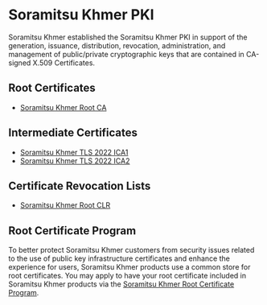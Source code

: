 # Soramitsu Khmer PKI

Soramitsu Khmer established the Soramitsu Khmer PKI in support of the generation, issuance, distribution, revocation, administration, and management of public/private cryptographic keys that are contained in CA-signed X.509 Certificates.

## Root Certificates

- [Soramitsu Khmer Root CA](certificates/SoramitsuKhmerRootCA.crt)

## Intermediate Certificates

- [Soramitsu Khmer TLS 2022 ICA1](certificates/SoramitsuKhmerTLS2022ICA1.crt)
- [Soramitsu Khmer TLS 2022 ICA2](certificates/SoramitsuKhmerTLS2022ICA2.crt)

## Certificate Revocation Lists

- [Soramitsu Khmer Root CLR](certificates/SoramitsuKhmerRootCA.crl)

## Root Certificate Program

To better protect Soramitsu Khmer customers from security issues related to the use of public key infrastructure certificates and enhance the experience for users, Soramitsu Khmer products use a common store for root certificates. You may apply to have your root certificate included in Soramitsu Khmer products via the [Soramitsu Khmer Root Certificate Program](/#).
